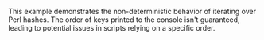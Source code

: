 This example demonstrates the non-deterministic behavior of iterating over Perl hashes.  The order of keys printed to the console isn't guaranteed, leading to potential issues in scripts relying on a specific order.